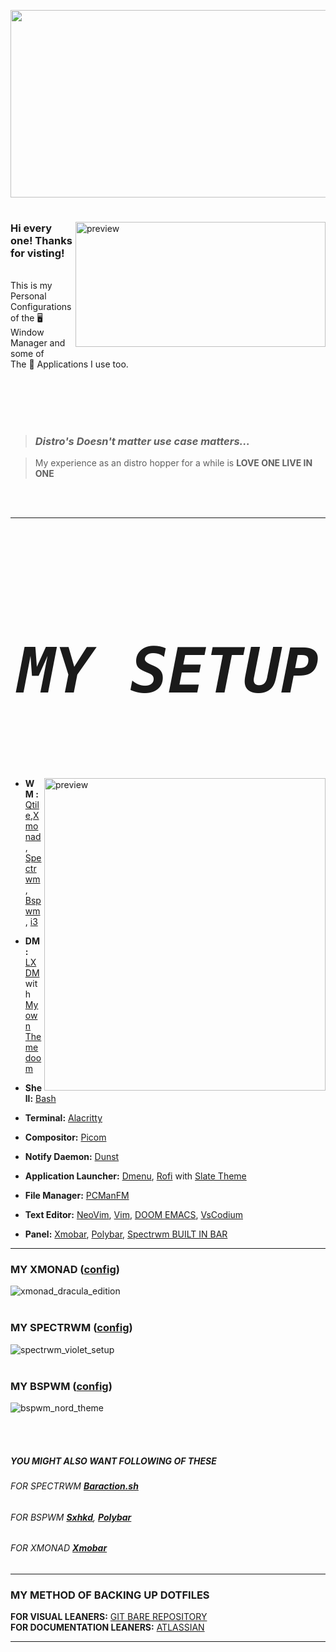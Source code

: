 <p align="center">
  <img width="650" height="300" src="https://raw.githubusercontent.com/terminal-guy/dotfiles/master/.assets/dots.png">

</p>

#

<img height="200" src="https://specials-images.forbesimg.com/imageserve/5dc1a7ccca425400079c78c4/960x0.jpg?fit=scale" alt="preview" align="right" width="400px"></a>

### Hi every one! Thanks for visting!

######

This is my Personal Configurations of the 🖥️ Window Manager and some of</br> The 📌 Applications I use too.

<br> </br>
<br> </br>

> ###
>
> ### _Distro's Doesn't matter use case matters..._

> My experience as an distro hopper for a while is **LOVE ONE LIVE IN ONE**

<br> </br>

---

<pre>
 <div align="center"> <h1 style=font-size:100px ><i><b>MY SETUP</b></i></h1> </div>
</pre>

<a href="https://www.deviantart.com/owl4ce/art/Joyful-Desktop-v2-1-858789495"><img height="500" src="https://raw.githubusercontent.com/terminal-guy/dotfiles/master/.assets/spider-collage.png" alt="preview" align="right" width="450px"></a>


- **WM :** [Qtile](),[Xmonad](https://hackage.haskell.org/package/xmonad), [Spectrwm](https://github.com/conformal/spectrwm), [Bspwm](https://github.com/baskerville/bspwm), [i3](https://i3wm.org/)

- **DM :** [LXDM](https://github.com/canonical/lightdm) with [My own Theme doom]()

- **Shell:** [Bash]()

- **Terminal:** [Alacritty](https://github.com/alacritty/alacritty)
- **Compositor:** [Picom](https://wiki.archlinux.org/index.php/Picom)
- **Notify Daemon:** [Dunst](https://wiki.archlinux.org/index.php/Dunst)
- **Application Launcher:** [Dmenu](https://tools.suckless.org/dmenu/), [Rofi](https://github.com/davatorium/rofi) with [Slate Theme](https://github.com/davatorium/rofi-themes/tree/master/User%20Themes)

- **File Manager:** [PCManFM](https://wiki.archlinux.org/index.php/PCManFM)

- **Text Editor:** [NeoVim](https://neovim.io/), [Vim](https://www.vim.org/), [DOOM EMACS](https://github.com/hlissner/doom-emacs), [VsCodium](https://vscodium.com/)

- **Panel:** [Xmobar](https://hackage.haskell.org/package/xmobar), [Polybar](https://github.com/polybar/polybar), [Spectrwm BUILT IN BAR](https://github.com/conformal/spectrwm)


----


### MY XMONAD ([config](https://github.com/terminal-guy/dotfiles/tree/master/.xmonad))

![xmonad_dracula_edition](https://user-images.githubusercontent.com/58595594/97839416-302afe80-1d08-11eb-858b-8c38aa3992c3.png)
<br> </br>

### MY SPECTRWM ([config](https://github.com/terminal-guy/dotfiles/blob/master/.spectrwm.conf1))

![spectrwm_violet_setup](https://user-images.githubusercontent.com/58595594/97839587-784a2100-1d08-11eb-8c2b-66afcda7f9a8.png)
<br> </br>

### MY BSPWM ([config](https://github.com/terminal-guy/dotfiles/tree/master/.config/bspwm))

![bspwm_nord_theme](https://user-images.githubusercontent.com/58595594/97839700-b47d8180-1d08-11eb-9376-19444ff3a4f9.png)

<br> </br>

##### YOU MIGHT ALSO WANT FOLLOWING OF THESE

###### FOR SPECTRWM [**_Baraction.sh_**](https://github.com/terminal-guy/dotfiles/blob/master/baraction.sh)

###### FOR BSPWM [**_Sxhkd_**](https://github.com/terminal-guy/dotfiles/tree/master/.config/sxhkd), [**_Polybar_**](https://github.com/terminal-guy/dotfiles/tree/master/.config/polybar)

###### FOR XMONAD [**_Xmobar_**](https://github.com/terminal-guy/dotfiles/tree/master/.config/xmobar)

---

### MY METHOD OF BACKING UP DOTFILES

**FOR VISUAL LEANERS:** [GIT BARE REPOSITORY](https://www.youtube.com/watch?v=tBoLDpTWVOM&t=801s)<br>
**FOR DOCUMENTATION LEANERS:** [ATLASSIAN](https://www.atlassian.com/git/tutorials/dotfiles)

---
